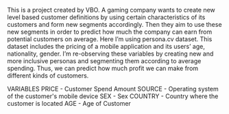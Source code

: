 This is a project created by VBO. A gaming company wants to create new level based customer definitions by using certain characteristics of its customers and form new segments accordingly. Then they aim to use these new segments in order to predict how much the company can earn from potential customers on average. Here I’m using persona.cv dataset. This dataset includes the pricing of a mobile application and its users’ age, nationality, gender. I’m re-observing these variables by creating new and more inclusive personas and segmenting them according to average spending. Thus, we can predict  how much profit we can make from different kinds of customers.

VARIABLES
PRICE - Customer Spend Amount
SOURCE - Operating system of the customer's mobile device
SEX - Sex
COUNTRY - Country where the customer is located
AGE - Age of Customer
